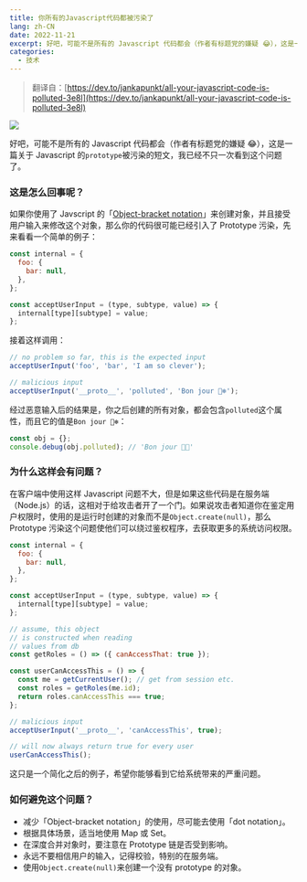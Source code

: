 ```yaml
---
title: 你所有的Javascript代码都被污染了
lang: zh-CN
date: 2022-11-21
excerpt: 好吧，可能不是所有的 Javascript 代码都会（作者有标题党的嫌疑 😂），这是一篇关于 Javascript 的`prototype`被污染的短文，我已经不只一次看到这个问题了。
categories:
  - 技术
---
```


> 翻译自：[https://dev.to/jankapunkt/all-your-javascript-code-is-polluted-3e8l](https://dev.to/jankapunkt/all-your-javascript-code-is-polluted-3e8l)

![](https://narol-blog.oss-cn-beijing.aliyuncs.com/blog-img/202404171649308.png)

好吧，可能不是所有的 Javascript 代码都会（作者有标题党的嫌疑 😂），这是一篇关于 Javascript 的`prototype`被污染的短文，我已经不只一次看到这个问题了。

### 这是怎么回事呢？

如果你使用了 Javscript 的「[Object-bracket notation](https://developer.mozilla.org/en-US/docs/Web/JavaScript/Reference/Operators/Property_Accessors#property_names)」来创建对象，并且接受用户输入来修改这个对象，那么你的代码很可能已经引入了 Prototype 污染，先来看看一个简单的例子：

```javascript
const internal = {
  foo: {
    bar: null,
  },
};

const acceptUserInput = (type, subtype, value) => {
  internal[type][subtype] = value;
};
```

接着这样调用：

```javascript
// no problem so far, this is the expected input
acceptUserInput('foo', 'bar', 'I am so clever');

// malicious input
acceptUserInput('__proto__', 'polluted', 'Bon jour 🐻‍❄️');
```

经过恶意输入后的结果是，你之后创建的所有对象，都会包含`polluted`这个属性，而且它的值是`Bon jour 🐻‍❄️`：

```javascript
const obj = {};
console.debug(obj.polluted); // 'Bon jour 🐻‍❄️'
```

### 为什么这样会有问题？

在客户端中使用这样 Javascript 问题不大，但是如果这些代码是在服务端（Node.js）的话，这相对于给攻击者开了一个门。如果说攻击者知道你在鉴定用户权限时，使用的是运行时创建的对象而不是`Object.create(null)`，那么 Prototype 污染这个问题使他们可以绕过鉴权程序，去获取更多的系统访问权限。

```javascript
const internal = {
  foo: {
    bar: null,
  },
};

const acceptUserInput = (type, subtype, value) => {
  internal[type][subtype] = value;
};

// assume, this object
// is constructed when reading
// values from db
const getRoles = () => ({ canAccessThat: true });

const userCanAccessThis = () => {
  const me = getCurrentUser(); // get from session etc.
  const roles = getRoles(me.id);
  return roles.canAccessThis === true;
};

// malicious input
acceptUserInput('__proto__', 'canAccessThis', true);

// will now always return true for every user
userCanAccessThis();
```

这只是一个简化之后的例子，希望你能够看到它给系统带来的严重问题。

### 如何避免这个问题？

- 减少「Object-bracket notation」的使用，尽可能去使用「dot notation」。
- 根据具体场景，适当地使用 Map 或 Set。
- 在深度合并对象时，要注意在 Prototype 链是否受到影响。
- 永远不要相信用户的输入，记得校验，特别的在服务端。
- 使用`Object.create(null)`来创建一个没有 prototype 的对象。
